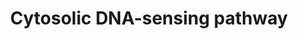 ---
annotations:
- id: DOID:934
  parent: disease by infectious agent
  type: Disease Ontology
  value: viral infectious disease
- id: PW:0000925
  parent: signaling pathway
  type: Pathway Ontology
  value: pattern recognition receptor mediated signaling pathway
- id: PW:0000003
  parent: signaling pathway
  type: Pathway Ontology
  value: signaling pathway
- id: DOID:104
  parent: disease by infectious agent
  type: Disease Ontology
  value: bacterial infectious disease
authors:
- Khanspers
- Egonw
citedin:
- link: 10.1155/2022/3515001
  title: Combination of Enrichment Using Gene Ontology and Transcriptomic Analysis
    Revealed Contribution of Interferon Signaling to Severity of COVID-19 (2022)
communities:
- CPTAC
description: As part of the innate immune system, specific cytosolic pattern recognition
  receptors recognize DNA from invading viruses and bacteria. These receptors have
  specificity for certain pathogens.  The three receptors that recognize double-stranded
  cytosolic DNA are CGAS (GMP-AMP Synthase), ZBP1 (DAI) and AIM. CGAS signals via
  STING (TREM173) and eventually results in expression of type I interferons. ZBP1
  activates NFkb and IRF transcription factors which results in expression of interferons
  and cytokines/chemokines. Activation of AIM leads to the formation of the inflammasome
  complex, which activates caspase-1 and triggers a form of apoptosis known as pyroptosis.   In
  addition to sensors that directly detect DNA, another mechanism exists where the
  foreign DNA is first translated into RNA by host polymerase. The RNA is then recognized
  by the RNA sensor RIG-I, which leads to NFkb and IRF activation.
last-edited: 2019-07-15
ndex: 48ea854b-8b6c-11eb-9e72-0ac135e8bacf
organisms:
- Homo sapiens
redirect_from:
- /index.php/Pathway:WP4655
- /instance/WP4655
- /instance/WP4655_r123496
revision: r123496
schema-jsonld:
- '@context': https://schema.org/
  '@id': https://wikipathways.github.io/pathways/WP4655.html
  '@type': Dataset
  creator:
    '@type': Organization
    name: WikiPathways
  description: As part of the innate immune system, specific cytosolic pattern recognition
    receptors recognize DNA from invading viruses and bacteria. These receptors have
    specificity for certain pathogens.  The three receptors that recognize double-stranded
    cytosolic DNA are CGAS (GMP-AMP Synthase), ZBP1 (DAI) and AIM. CGAS signals via
    STING (TREM173) and eventually results in expression of type I interferons. ZBP1
    activates NFkb and IRF transcription factors which results in expression of interferons
    and cytokines/chemokines. Activation of AIM leads to the formation of the inflammasome
    complex, which activates caspase-1 and triggers a form of apoptosis known as pyroptosis.   In
    addition to sensors that directly detect DNA, another mechanism exists where the
    foreign DNA is first translated into RNA by host polymerase. The RNA is then recognized
    by the RNA sensor RIG-I, which leads to NFkb and IRF activation.
  keywords:
  - ADAR
  - AIM2
  - ATG12
  - ATG5
  - CASP1
  - CASP10
  - CASP8
  - CCL4
  - CCL4L2
  - CCL5
  - CGAS
  - CHUK
  - CXCL10
  - CYLD
  - DDX58
  - FADD
  - IFNA1
  - IFNA10
  - IFNA13
  - IFNA14
  - IFNA16
  - IFNA17
  - IFNA2
  - IFNA21
  - IFNA4
  - IFNA5
  - IFNA6
  - IFNA7
  - IFNA8
  - IFNB1
  - IKBKB
  - IKBKE
  - IKBKG
  - IL18
  - IL1B
  - IL33
  - IL6
  - IRF3
  - IRF7
  - ISG15
  - MAVS
  - NFKB1
  - NFKBIA
  - NFKBIB
  - NLRX1
  - POLR1C
  - POLR1D
  - POLR2E
  - POLR2F
  - POLR2H
  - POLR2K
  - POLR2L
  - POLR3A
  - POLR3B
  - POLR3C
  - POLR3D
  - POLR3E
  - POLR3F
  - POLR3G
  - POLR3GL
  - POLR3H
  - POLR3K
  - PYCARD
  - RELA
  - RIPK1
  - RIPK3
  - RNF125
  - TBK1
  - TMEM173
  - TRADD
  - TREX1
  - TRIM25
  - ZBP1
  - cGAMP
  - dsDNA
  license: CC0
  name: Cytosolic DNA-sensing pathway
seo: CreativeWork
title: Cytosolic DNA-sensing pathway
wpid: WP4655
---